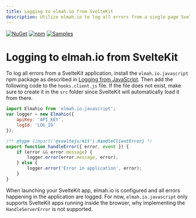 ```yaml
---
title: Logging to elmah.io from SvelteKit
description: Utilize elmah.io to log all errors from a single-page SvelteKit app. Detailed client information, instant notifications, and much more with elmah.io.
---
```


[![NuGet](https://img.shields.io/nuget/v/elmah.io.javascript.svg)](https://www.nuget.org/packages/elmah.io.javascript)
[![npm](https://img.shields.io/npm/v/elmah.io.javascript.svg)](https://www.npmjs.com/package/elmah.io.javascript)
[![Samples](https://img.shields.io/badge/samples-2-brightgreen.svg)](https://github.com/elmahio/elmah.io.javascript/tree/main/samples)

# Logging to elmah.io from SvelteKit

To log all errors from a SvelteKit application, install the `elmah.io.javascript` npm package as described in [Logging from JavaScript](https://docs.elmah.io/logging-to-elmah-io-from-javascript/). Then add the following code to the `hooks.client.js` file. If the file does not exist, make sure to create it in the `src` folder since SvelteKit will automatically load it from there.

```javascript
import Elmahio from 'elmah.io.javascript';
var logger = new Elmahio({
    apiKey: 'API_KEY',
    logId: 'LOG_ID'
});

/** @type {import('@sveltejs/kit').HandleClientError} */
export function handleError({ error, event }) {
    if (error && error.message) {
        logger.error(error.message, error);
    } else {
        logger.error('Error in application', error);
    }
}
```

When launching your SvelteKit app, elmah.io is configured and all errors happening in the application are logged. For now, `elmah.io.javascript` only supports SvelteKit apps running inside the browser, why implementing the `HandleServerError` is not supported.